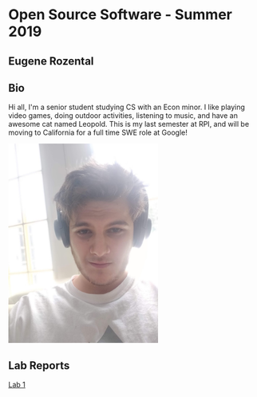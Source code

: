 # Open Source Software - Summer 2019
## Eugene Rozental

## Bio
Hi all, I'm a senior student studying CS with an Econ minor. I like playing video games, doing outdoor activities, listening to music, and have an awesome cat named Leopold. This is my last semester at RPI, and will be moving to California for a full time SWE role at Google!


<img src="https://github.com/eugrro/oss-repo-template/blob/master/images/me.jpeg" width="300">

## Lab Reports
[Lab 1](labs/lab-01/report.md)
